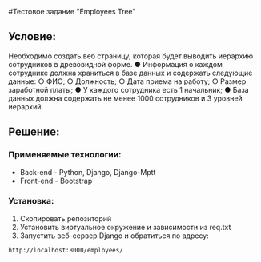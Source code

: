#Тестовое задание "Employees Tree"

## Условие:
Необходимо создать веб страницу, которая будет выводить иерархию сотрудников в древовидной форме. ● Информация о каждом сотруднике должна храниться в базе данных и содержать следующие данные: ○ ФИО; ○ Должность; ○ Дата приема на работу; ○ Размер заработной платы; ● У каждого сотрудника есть 1 начальник; ● База данных должна содержать не менее 1000 сотрудников и 3 уровней иерархий.

## Решение:
### Применяемые технологии:
 - Back-end - Python, Django, Django-Mptt
 - Front-end - Bootstrap
 
### Установка:
1. Скопировать репозиторий
2. Установить виртуальное окружение и зависимости из req.txt
3. Запустить веб-сервер Django и обратиться по адресу:
```shell
http://localhost:8000/employees/
```


